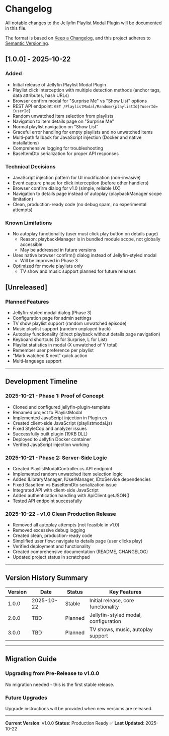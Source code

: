 # Changelog

All notable changes to the Jellyfin Playlist Modal Plugin will be documented in this file.

The format is based on [Keep a Changelog](https://keepachangelog.com/en/1.0.0/),
and this project adheres to [Semantic Versioning](https://semver.org/spec/v2.0.0.html).

## [1.0.0] - 2025-10-22

### Added
- Initial release of Jellyfin Playlist Modal Plugin
- Playlist click interception with multiple detection methods (anchor tags, data attributes, hash URLs)
- Browser confirm modal for "Surprise Me" vs "Show List" options
- REST API endpoint: `GET /PlaylistModal/Random/{playlistId}?userId={userId}`
- Random unwatched item selection from playlists
- Navigation to item details page on "Surprise Me"
- Normal playlist navigation on "Show List"
- Graceful error handling for empty playlists and no unwatched items
- Multi-path fallback for JavaScript injection (Docker and native installations)
- Comprehensive logging for troubleshooting
- BaseItemDto serialization for proper API responses

### Technical Decisions
- JavaScript injection pattern for UI modification (non-invasive)
- Event capture phase for click interception (before other handlers)
- Browser confirm dialog for v1.0 (simple, reliable UX)
- Navigation to details page instead of autoplay (playbackManager scope limitation)
- Clean, production-ready code (no debug spam, no experimental attempts)

### Known Limitations
- No autoplay functionality (user must click play button on details page)
  - Reason: playbackManager is in bundled module scope, not globally accessible
  - May be addressed in future versions
- Uses native browser confirm() dialog instead of Jellyfin-styled modal
  - Will be improved in Phase 3
- Optimized for movie playlists only
  - TV show and music support planned for future releases

## [Unreleased]

### Planned Features
- Jellyfin-styled modal dialog (Phase 3)
- Configuration page for admin settings
- TV show playlist support (random unwatched episode)
- Music playlist support (random unplayed track)
- Autoplay functionality (direct playback without details page navigation)
- Keyboard shortcuts (S for Surprise, L for List)
- Playlist statistics in modal (X unwatched of Y total)
- Remember user preference per playlist
- "Mark watched & next" quick action
- Multi-language support

---

## Development Timeline

### 2025-10-21 - Phase 1: Proof of Concept
- Cloned and configured jellyfin-plugin-template
- Renamed project to PlaylistModal
- Implemented JavaScript injection in Plugin.cs
- Created client-side JavaScript (playlistmodal.js)
- Fixed StyleCop and analyzer issues
- Successfully built plugin (19KB DLL)
- Deployed to Jellyfin Docker container
- Verified JavaScript injection working

### 2025-10-21 - Phase 2: Server-Side Logic
- Created PlaylistModalController.cs API endpoint
- Implemented random unwatched item selection logic
- Added ILibraryManager, IUserManager, IDtoService dependencies
- Fixed BaseItem vs BaseItemDto serialization issue
- Integrated API with client-side JavaScript
- Added authentication handling with ApiClient.getJSON()
- Tested API endpoint successfully

### 2025-10-22 - v1.0 Clean Production Release
- Removed all autoplay attempts (not feasible in v1.0)
- Removed excessive debug logging
- Created clean, production-ready code
- Simplified user flow: navigate to details page (user clicks play)
- Verified deployment and functionality
- Created comprehensive documentation (README, CHANGELOG)
- Updated project status in scratchpad

---

## Version History Summary

| Version | Date       | Status    | Key Features                          |
|---------|------------|-----------|---------------------------------------|
| 1.0.0   | 2025-10-22 | Stable    | Initial release, core functionality   |
| 2.0.0   | TBD        | Planned   | Jellyfin-styled modal, configuration  |
| 3.0.0   | TBD        | Planned   | TV shows, music, autoplay support     |

---

## Migration Guide

### Upgrading from Pre-Release to v1.0.0

No migration needed - this is the first stable release.

### Future Upgrades

Upgrade instructions will be provided when new versions are released.

---

**Current Version**: v1.0.0
**Status**: Production Ready ✅
**Last Updated**: 2025-10-22
